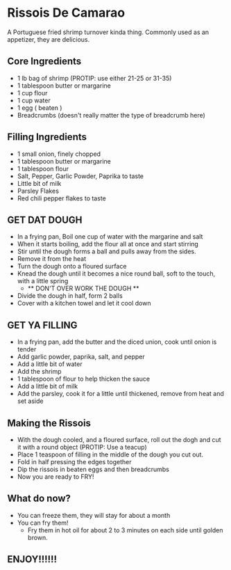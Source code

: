 # Rissois De Camarao
A Portuguese fried shrimp turnover kinda thing.
Commonly used as an appetizer, they are delicious.


## Core Ingredients
* 1 lb bag of shrimp (PROTIP: use either 21-25 or 31-35)
* 1 tablespoon butter or margarine
* 1 cup flour 
* 1 cup water
* 1 egg ( beaten )
* Breadcrumbs (doesn't really matter the type of breadcrumb here)

## Filling Ingredients
* 1 small onion, finely chopped
* 1 tablespoon butter or margarine
* 1 tablespoon flour
* Salt, Pepper, Garlic Powder, Paprika to taste
* Little bit of milk
* Parsley Flakes
* Red chili pepper flakes to taste

## GET DAT DOUGH
* In a frying pan, Boil one cup of water with the margarine and salt
* When it starts boiling, add the flour all at once and start stirring
* Stir until the dough forms a ball and pulls away from the sides.
* Remove it from the heat
* Turn the dough onto a floured surface
* Knead the dough until it becomes a nice round ball, soft to the touch, with a little spring
  * ** DON'T OVER WORK THE DOUGH **
* Divide the dough in half, form 2 balls
* Cover with a kitchen towel and let it cool down

## GET YA FILLING
* In a frying pan, add the butter and the diced union, cook until onion is tender
* Add garlic powder, paprika, salt, and pepper
* Add a little bit of water
* Add the shrimp
* 1 tablespoon of flour to help thicken the sauce
* Add a little bit of milk
* Add the parsley, cook it for a little until thickened, remove from heat and set aside

## Making the Rissois
* With the dough cooled, and a floured surface, roll out the dogh and cut it with a round object (PROTIP: Use a teacup)
* Place 1 teaspoon of filling in the middle of the dough you cut out.
* Fold in half pressing the edges together
* Dip the rissois in beaten eggs and then breadcrumbs
* Now you are ready to FRY!

## What do now?
* You can freeze them, they will stay for about a month
* You can fry them!
  * Fry them in hot oil for about 2 to 3 minutes on each side until golden brown.

## ENJOY!!!!!!
